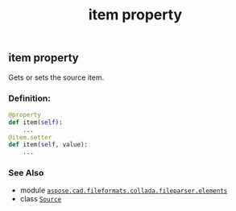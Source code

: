 ﻿---
title: item property
second_title: Aspose.CAD for Python via .NET API References
description: 
type: docs
weight: 50
url: /python-net/aspose.cad.fileformats.collada.fileparser.elements/source/item/
is_root: false
---

## item property


Gets or sets the source item.
### Definition:
```python
@property
def item(self):
    ...
@item.setter
def item(self, value):
    ...
```

### See Also
* module [`aspose.cad.fileformats.collada.fileparser.elements`](../../)
* class [`Source`](/cad/python-net/aspose.cad.fileformats.collada.fileparser.elements/source)
